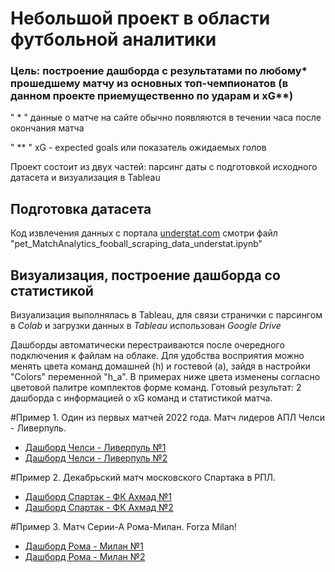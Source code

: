 # Небольшой проект в области футбольной аналитики

### Цель: построение дашборда с результатами по любому* прошедшему матчу из основных топ-чемпионатов (в данном проекте приемущественно по ударам и xG**)

" * " данные о матче на сайте обычно появляются в течении часа после окончания матча 

" ** " xG - expected goals или показатель ожидаемых голов


Проект состоит из двух частей: парсинг даты с подготовкой исходного датасета и визуализация в Tableau

## Подготовка датасета 

Код извлечения данных с портала [understat.com](https://understat.com/) смотри файл "pet_MatchAnalytics_fooball_scraping_data_understat.ipynb" 

## Визуализация, построение дашборда со статистикой

Визуализация выполнялась в Tableau, для связи странички с парсингом в *Colab* и загрузки данных в *Tableau* использован *Google Drive* 

Дашборды автоматически перестраиваются после очередного подключения к файлам на облаке. 
Для удобства восприятия можно менять цвета команд домашней (h) и гостевой (a), зайдя в настройки "Colors" переменной "h_a". В примерах ниже цвета изменены согласно цветовой палитре комплектов форме команд.
Готовый результат: 2 дашборда с информацией о xG команд и статистикой матча.

#Пример 1. Один из первых матчей 2022 года. Матч лидеров АПЛ Челси - Ливерпуль. 
* [Дашборд Челси - Ливерпуль №1](https://public.tableau.com/app/profile/vlad.ivanov/viz/MatchResult_ex1_xG/MatchResults2)
* [Дашборд Челси - Ливерпуль №2](https://public.tableau.com/app/profile/vlad.ivanov/viz/MatchResult_ex1_shots/MatchResults)

#Пример 2. Декабрьский матч московского Спартака в РПЛ.
* [Дашборд Cпартак - ФК Ахмад №1](https://public.tableau.com/app/profile/vlad.ivanov/viz/MatchResult_ex2_xG/MatchResults2)
* [Дашборд Cпартак - ФК Ахмад №2](https://public.tableau.com/app/profile/vlad.ivanov/viz/MatchResult_ex2_shots/MatchResults)

#Пример 3. Матч Серии-А Рома-Милан. Forza Milan! 
* [Дашборд Рома - Милан №1](https://public.tableau.com/app/profile/vlad.ivanov/viz/MatchResult_ex3_xG/MatchResults2)
* [Дашборд Рома - Милан №2](https://public.tableau.com/app/profile/vlad.ivanov/viz/MatchResult_ex3_shots/MatchResults)


